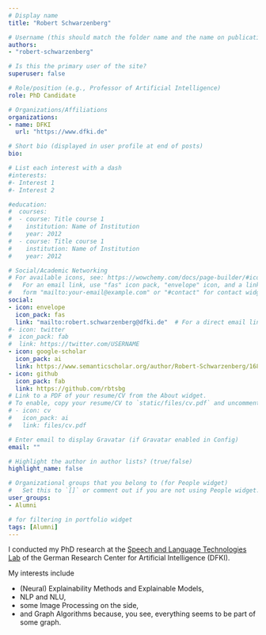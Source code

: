 ```yaml
---
# Display name
title: "Robert Schwarzenberg"

# Username (this should match the folder name and the name on publications)
authors:
- "robert-schwarzenberg"

# Is this the primary user of the site?
superuser: false

# Role/position (e.g., Professor of Artificial Intelligence)
role: PhD Candidate

# Organizations/Affiliations
organizations:
- name: DFKI
  url: "https://www.dfki.de"

# Short bio (displayed in user profile at end of posts)
bio: 

# List each interest with a dash
#interests:
#- Interest 1
#- Interest 2

#education:
#  courses:
#  - course: Title course 1
#    institution: Name of Institution
#    year: 2012
#  - course: Title course 1
#    institution: Name of Institution
#    year: 2012

# Social/Academic Networking
# For available icons, see: https://wowchemy.com/docs/page-builder/#icons
#   For an email link, use "fas" icon pack, "envelope" icon, and a link in the
#   form "mailto:your-email@example.com" or "#contact" for contact widget.
social:
- icon: envelope
  icon_pack: fas
  link: "mailto:robert.schwarzenberg@dfki.de"  # For a direct email link, use "mailto:test@example.org".
#- icon: twitter
#  icon_pack: fab
#  link: https://twitter.com/USERNAME
- icon: google-scholar
  icon_pack: ai
  link: https://www.semanticscholar.org/author/Robert-Schwarzenberg/1683203
- icon: github
  icon_pack: fab
  link: https://github.com/rbtsbg
# Link to a PDF of your resume/CV from the About widget.
# To enable, copy your resume/CV to `static/files/cv.pdf` and uncomment the lines below.
# - icon: cv
#   icon_pack: ai
#   link: files/cv.pdf

# Enter email to display Gravatar (if Gravatar enabled in Config)
email: ""

# Highlight the author in author lists? (true/false)
highlight_name: false

# Organizational groups that you belong to (for People widget)
#   Set this to `[]` or comment out if you are not using People widget.
user_groups:
- Alumni

# for filtering in portfolio widget
tags: [Alumni]
---
```


I conducted my PhD research at the [Speech and Language Technologies Lab](https://www.dfki.de/en/web/research/research-departments/speech-and-language-technology/) of the German Research Center for Artificial Intelligence (DFKI). 

My interests include

  * (Neural) Explainability Methods and Explainable Models,
  * NLP and NLU, 
  * some Image Processing on the side, 
  * and Graph Algorithms because, you see, everything seems to be part of some graph.
 
